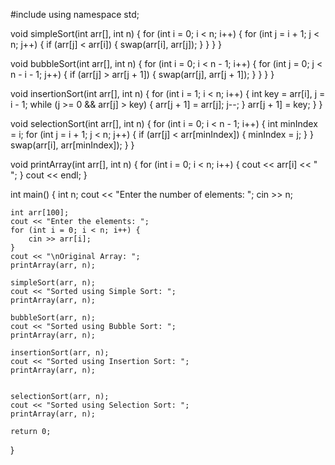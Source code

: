 #include <iostream>
using namespace std;

void simpleSort(int arr[], int n) {
    for (int i = 0; i < n; i++) {
        for (int j = i + 1; j < n; j++) {
            if (arr[j] < arr[i]) {
                swap(arr[i], arr[j]);
            }
        }
    }
}


void bubbleSort(int arr[], int n) {
    for (int i = 0; i < n - 1; i++) {
        for (int j = 0; j < n - i - 1; j++) {
            if (arr[j] > arr[j + 1]) {
                swap(arr[j], arr[j + 1]);
            }
        }
    }
}

void insertionSort(int arr[], int n) {
    for (int i = 1; i < n; i++) {
        int key = arr[i], j = i - 1;
        while (j >= 0 && arr[j] > key) {
            arr[j + 1] = arr[j];
            j--;
        }
        arr[j + 1] = key;
    }
}

void selectionSort(int arr[], int n) {
    for (int i = 0; i < n - 1; i++) {
        int minIndex = i;
        for (int j = i + 1; j < n; j++) {
            if (arr[j] < arr[minIndex]) {
                minIndex = j;
            }
        }
        swap(arr[i], arr[minIndex]);
    }
}

void printArray(int arr[], int n) {
    for (int i = 0; i < n; i++) {
        cout << arr[i] << " ";
    }
    cout << endl;
}

int main() {
    int n;
    cout << "Enter the number of elements: ";
    cin >> n;

    int arr[100];  
    cout << "Enter the elements: ";
    for (int i = 0; i < n; i++) {
        cin >> arr[i];
    }
    cout << "\nOriginal Array: ";
    printArray(arr, n);

    simpleSort(arr, n);
    cout << "Sorted using Simple Sort: ";
    printArray(arr, n);

    bubbleSort(arr, n);
    cout << "Sorted using Bubble Sort: ";
    printArray(arr, n);

    insertionSort(arr, n);
    cout << "Sorted using Insertion Sort: ";
    printArray(arr, n);

    
    selectionSort(arr, n);
    cout << "Sorted using Selection Sort: ";
    printArray(arr, n);

    return 0;
}

